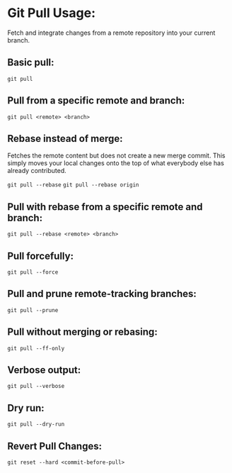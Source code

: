 # Git Pull Usage:

Fetch and integrate changes from a remote repository into your current branch.

## Basic pull:
  `git pull`

## Pull from a specific remote and branch:
  `git pull <remote> <branch>`

## Rebase instead of merge:
Fetches the remote content but does not create a new merge commit.
This simply moves your local changes onto the top of what everybody else has already contributed.

  `git pull --rebase`
  `git pull --rebase origin`

## Pull with rebase from a specific remote and branch:
  `git pull --rebase <remote> <branch>`

## Pull forcefully:
  `git pull --force`

## Pull and prune remote-tracking branches:
  `git pull --prune`

## Pull without merging or rebasing:
  `git pull --ff-only`

## Verbose output:
  `git pull --verbose`

## Dry run:
  `git pull --dry-run`

## Revert Pull Changes:
  `git reset --hard <commit-before-pull>`
